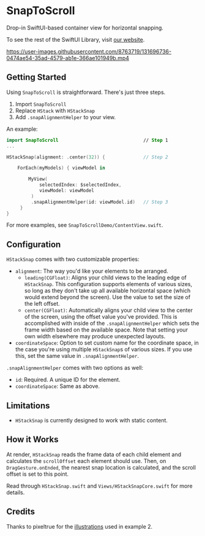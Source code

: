 # SnapToScroll

Drop-in SwiftUI-based container view for horizontal snapping. 

To see the rest of the SwiftUI Library, visit [our website](https://swiftuilibrary.com). 

https://user-images.githubusercontent.com/8763719/131696736-0474ae54-35ad-4579-ab1e-366ae101949b.mp4

## Getting Started

Using `SnapToScroll` is straightforward. There's just three steps.

1. Import `SnapToScroll`
2. Replace `HStack` with `HStackSnap`
3. Add `.snapAlignmentHelper` to your view.

An example:

```swift
import SnapToScroll                               // Step 1
...

HStackSnap(alignment: .center(32)) {              // Step 2

    ForEach(myModels) { viewModel in

        MyView(
            selectedIndex: $selectedIndex,
            viewModel: viewModel
         )
         .snapAlignmentHelper(id: viewModel.id)   // Step 3
     }
}                  
```
For more examples, see `SnapToScrollDemo/ContentView.swift`.

## Configuration

`HStackSnap` comes with two customizable properties:

- `alignment`: The way you'd like your elements to be arranged. 
    - `leading(CGFloat)`: Aligns your child views to the leading edge of `HStackSnap`. This configuration supports elements of various sizes, so long as they don't take up all available horizontal space (which would extend beyond the screen). Use the value to set the size of the left offset.
    - `center(CGFloat)`: Automatically aligns your child view to the center of the screen, using the offset value you've provided. This is accomplished with inside of the `.snapAlignmentHelper` which sets the frame width based on the available space. Note that setting your own width elsewhere may produce unexpected layouts.
- `coordinateSpace`: Option to set custom name for the coordinate space, in the case you're using multiple `HStackSnap`s of various sizes. If you use this, set the same value in `.snapAlignmentHelper`.

`.snapAlignmentHelper` comes with two options as well:

- `id`: Required. A unique ID for the element. 
- `coordinateSpace`: Same as above.

## Limitations

- `HStackSnap` is currently designed to work with static content. 

## How it Works

At render, `HStackSnap` reads the frame data of each child element and calculates the `scrollOffset` each element should use. Then, on `DragGesture.onEnded`, the nearest snap location is calculated, and the scroll offset is set to this point.

Read through `HStackSnap.swift` and `Views/HStackSnapCore.swift` for more details.

## Credits

Thanks to pixeltrue for the [illustrations](https://www.pixeltrue.com/scenic-illustrations#download) used in example 2.
